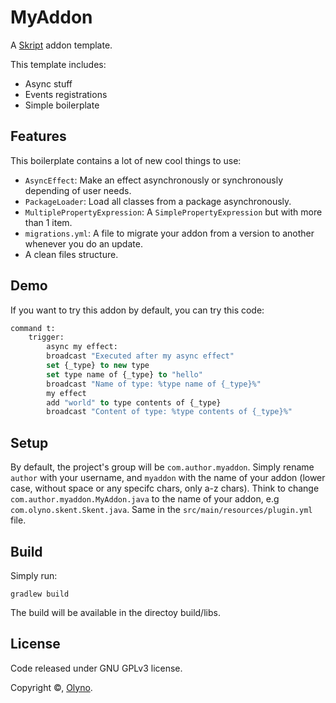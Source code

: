 # MyAddon

A [Skript](https://github.com/SkriptLang/Skript) addon template.

This template includes:
 * Async stuff
 * Events registrations
 * Simple boilerplate

## Features

This boilerplate contains a lot of new cool things to use:

 * ``AsyncEffect``: Make an effect asynchronously or synchronously depending of user needs.
 * ``PackageLoader``: Load all classes from a package asynchronously.
 * ``MultiplePropertyExpression``: A ``SimplePropertyExpression`` but with more than 1 item.
 * ``migrations.yml``: A file to migrate your addon from a version to another whenever you do an update.
 * A clean files structure.

## Demo

If you want to try this addon by default, you can try this code:

```vb
command t:
    trigger:
        async my effect:
        broadcast "Executed after my async effect"
        set {_type} to new type
        set type name of {_type} to "hello"
        broadcast "Name of type: %type name of {_type}%"
        my effect
        add "world" to type contents of {_type}
        broadcast "Content of type: %type contents of {_type}%"
```

## Setup

By default, the project's group will be ``com.author.myaddon``. Simply rename ``author`` with your username, and ``myaddon`` with the name of your addon (lower case, without space or any specifc chars, only a-z chars).
Think to change ``com.author.myaddon.MyAddon.java`` to the name of your addon, e.g ``com.olyno.skent.Skent.java``. Same in the ``src/main/resources/plugin.yml`` file.

## Build

Simply run:
```
gradlew build
```
The build will be available in the directoy build/libs.

## License

Code released under GNU GPLv3 license.

Copyright ©, [Olyno](https://github.com/Olyno).